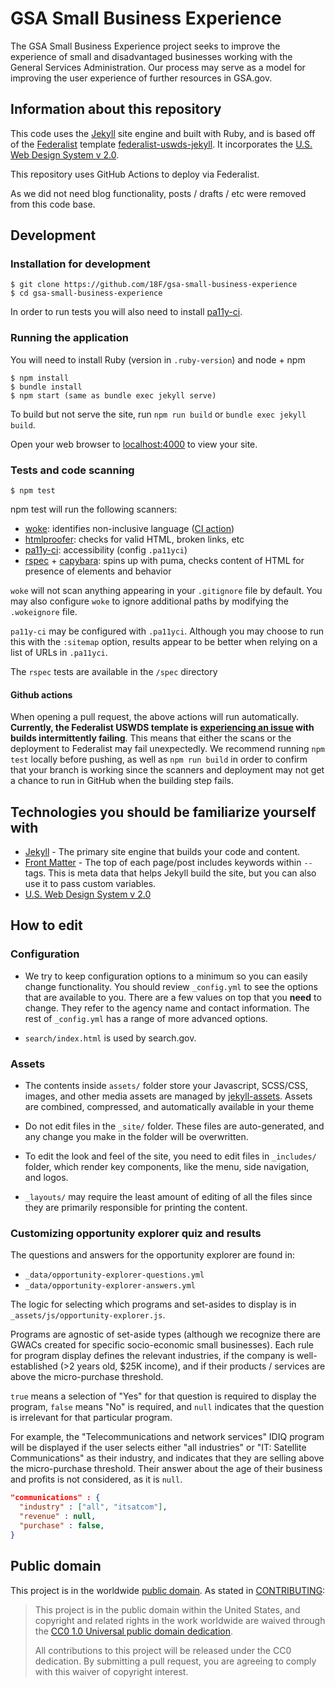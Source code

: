 # GSA Small Business Experience

The GSA Small Business Experience project seeks to improve the experience of
small and disadvantaged businesses working with the General Services
Administration. Our process may serve as a model for improving the user
experience of further resources in GSA.gov.

## Information about this repository

This code uses the [Jekyll](https://jekyllrb.com) site engine and built with Ruby, and is based off of the [Federalist](https://federalist.18f.gov/) template [federalist-uswds-jekyll](https://github.com/18F/federalist-uswds-jekyll). It incorporates the [U.S. Web Design System v 2.0](https://v2.designsystem.digital.gov).

This repository uses GitHub Actions to deploy via Federalist.

As we did not need blog functionality, posts / drafts / etc were removed from this code base.

## Development

### Installation for development
    $ git clone https://github.com/18F/gsa-small-business-experience
    $ cd gsa-small-business-experience

In order to run tests you will also need to install [pa11y-ci](https://github.com/pa11y/pa11y-ci).


### Running the application

You will need to install Ruby (version in `.ruby-version`) and node + npm

    $ npm install
    $ bundle install
    $ npm start (same as bundle exec jekyll serve)

To build but not serve the site, run `npm run build` or `bundle exec jekyll build`.

Open your web browser to [localhost:4000](http://localhost:4000/) to view your
site.

### Tests and code scanning

    $ npm test

npm test will run the following scanners:

- [woke](https://github.com/get-woke/woke): identifies non-inclusive language ([CI action](https://github.com/marketplace/actions/run-woke))
- [htmlproofer](https://github.com/gjtorikian/html-proofer): checks for valid HTML, broken links, etc
- [pa11y-ci](https://github.com/pa11y/pa11y-ci): accessibility (config `.pa11yci`)
- [rspec](https://rspec.info/) + [capybara](https://github.com/teamcapybara/capybara): spins up with puma, checks content of HTML for presence of elements and behavior

`woke` will not scan anything appearing in your `.gitignore` file by default.
You may also configure `woke` to ignore additional paths by modifying the
`.wokeignore` file.

`pa11y-ci` may be configured with `.pa11yci`. Although you may choose to run this with
the `:sitemap` option, results appear to be better when relying on a list of URLs in
`.pa11yci`.

The `rspec` tests are available in the `/spec` directory

#### Github actions

When opening a pull request, the above actions will run automatically.
__Currently, the Federalist USWDS template is
[experiencing an issue](https://github.com/18F/federalist-uswds-jekyll/issues/223)
with builds intermittently failing__.  This means that either the scans or the
deployment to Federalist may fail unexpectedly. We recommend running `npm test`
locally before pushing, as well as `npm run build` in order to confirm that
your branch is working since the scanners and deployment may not get a chance
to run in GitHub when the building step fails.

## Technologies you should be familiarize yourself with

- [Jekyll](https://jekyllrb.com/docs/) - The primary site engine that builds your code and content.
- [Front Matter](https://jekyllrb.com/docs/frontmatter) - The top of each page/post includes keywords within `--` tags. This is meta data that helps Jekyll build the site, but you can also use it to pass custom variables.
- [U.S. Web Design System v 2.0](https://v2.designsystem.digital.gov)

## How to edit

### Configuration

- We try to keep configuration options to a minimum so you can easily change functionality. You should review `_config.yml` to see the options that are available to you. There are a few values on top that you **need** to change. They refer to the agency name and contact information. The rest of `_config.yml` has a range of more advanced options.

- `search/index.html` is used by search.gov.

### Assets

- The contents inside `assets/` folder store your Javascript, SCSS/CSS, images, and other media assets are managed by  [jekyll-assets](https://github.com/envygeeks/jekyll-assets).  Assets are combined, compressed, and automatically available in your theme

- Do not edit files in the `_site/` folder. These files are auto-generated, and any change you make in the folder will be overwritten.

- To edit the look and feel of the site, you need to edit files in `_includes/` folder, which render key components, like the menu, side navigation, and logos.

- `_layouts/` may require the least amount of editing of all the files since they are primarily responsible for printing the content.

### Customizing opportunity explorer quiz and results

The questions and answers for the opportunity explorer are found in:

- `_data/opportunity-explorer-questions.yml`
- `_data/opportunity-explorer-answers.yml`

The logic for selecting which programs and set-asides to display is in `_assets/js/opportunity-explorer.js`.

Programs are agnostic of set-aside types (although we recognize there are GWACs created for specific socio-economic small businesses). Each rule for program display defines the relevant industries, if the company is well-established (>2 years old, $25K income), and if their products / services are above the micro-purchase threshold.

`true` means a selection of "Yes" for that question is required to display the program, `false` means "No" is required, and `null` indicates that the question is irrelevant for that particular program.

For example, the "Telecommunications and network services" IDIQ program will be displayed if the user selects either "all industries" or "IT: Satellite Communications" as their industry, and indicates that they are selling above the micro-purchase threshold. Their answer about the age of their business and profits is not considered, as it is `null`.

```json
"communications" : {
  "industry" : ["all", "itsatcom"],
  "revenue" : null,
  "purchase" : false,
}
```

## Public domain

This project is in the worldwide [public domain](LICENSE.md). As stated in [CONTRIBUTING](CONTRIBUTING.md):

> This project is in the public domain within the United States, and copyright
> and related rights in the work worldwide are waived through the [CC0 1.0
> Universal public domain dedication](https://creativecommons.org/publicdomain/zero/1.0/).
>
> All contributions to this project will be released under the CC0 dedication.
> By submitting a pull request, you are agreeing to comply with this waiver of
> copyright interest.
